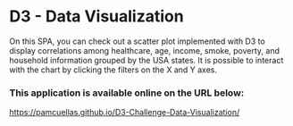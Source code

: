 # D3 - Data Visualization
On this SPA, you can check out a scatter plot implemented with D3 to display correlations among healthcare, age, income, smoke, poverty, and household information grouped by the USA states. It is possible to interact with the chart by clicking the filters on the X and Y axes. 

### This application is available online on the URL below:
https://pamcuellas.github.io/D3-Challenge-Data-Visualization/
